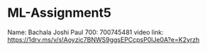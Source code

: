 # ML-Assignment5
Name: Bachala Joshi Paul
700: 700745481
video link: https://1drv.ms/v/s!Aoyzic7BNWS9ggsEPCcpsP0lJe0A?e=K2yrzh
